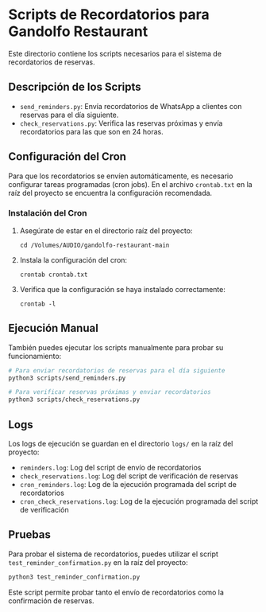 # Scripts de Recordatorios para Gandolfo Restaurant

Este directorio contiene los scripts necesarios para el sistema de recordatorios de reservas.

## Descripción de los Scripts

- `send_reminders.py`: Envía recordatorios de WhatsApp a clientes con reservas para el día siguiente.
- `check_reservations.py`: Verifica las reservas próximas y envía recordatorios para las que son en 24 horas.

## Configuración del Cron

Para que los recordatorios se envíen automáticamente, es necesario configurar tareas programadas (cron jobs). En el archivo `crontab.txt` en la raíz del proyecto se encuentra la configuración recomendada.

### Instalación del Cron

1. Asegúrate de estar en el directorio raíz del proyecto:
   ```
   cd /Volumes/AUDIO/gandolfo-restaurant-main
   ```

2. Instala la configuración del cron:
   ```
   crontab crontab.txt
   ```

3. Verifica que la configuración se haya instalado correctamente:
   ```
   crontab -l
   ```

## Ejecución Manual

También puedes ejecutar los scripts manualmente para probar su funcionamiento:

```bash
# Para enviar recordatorios de reservas para el día siguiente
python3 scripts/send_reminders.py

# Para verificar reservas próximas y enviar recordatorios
python3 scripts/check_reservations.py
```

## Logs

Los logs de ejecución se guardan en el directorio `logs/` en la raíz del proyecto:

- `reminders.log`: Log del script de envío de recordatorios
- `check_reservations.log`: Log del script de verificación de reservas
- `cron_reminders.log`: Log de la ejecución programada del script de recordatorios
- `cron_check_reservations.log`: Log de la ejecución programada del script de verificación

## Pruebas

Para probar el sistema de recordatorios, puedes utilizar el script `test_reminder_confirmation.py` en la raíz del proyecto:

```bash
python3 test_reminder_confirmation.py
```

Este script permite probar tanto el envío de recordatorios como la confirmación de reservas.